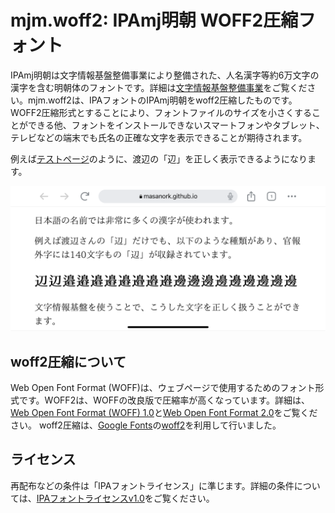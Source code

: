 mjm.woff2: IPAmj明朝 WOFF2圧縮フォント
===

IPAmj明朝は文字情報基盤整備事業により整備された、人名漢字等約6万文字の漢字を含む明朝体のフォントです。詳細は[文字情報基盤整備事業](https://moji.or.jp/ipafont/)をご覧ください。mjm.woff2は、IPAフォントのIPAmj明朝をwoff2圧縮したものです。WOFF2圧縮形式とすることにより、フォントファイルのサイズを小さくすることができる他、フォントをインストールできないスマートフォンやタブレット、テレビなどの端末でも氏名の正確な文字を表示できることが期待されます。

例えば[テストページ](Test.html)のように、渡辺の「辺」を正しく表示できるようになります。

![iPhoneで表示したIPAmj明朝の画面](wfmjios.png)

woff2圧縮について
---

Web Open Font Format (WOFF)は、ウェブページで使用するためのフォント形式です。WOFF2は、WOFFの改良版で圧縮率が高くなっています。詳細は、[Web Open Font Format (WOFF) 1.0](https://www.w3.org/TR/WOFF/)と[Web Open Font Format 2.0](https://www.w3.org/TR/WOFF2/)をご覧ください。
woff2圧縮は、[Google Fonts](https://fonts.google.com/)の[woff2](https://github.com/google/woff2)を利用して行いました。

ライセンス
 ---

再配布などの条件は「IPAフォントライセンス」に準じます。詳細の条件については、[IPAフォントライセンスv1.0](https://moji.or.jp/ipafont/license/)をご覧ください。
